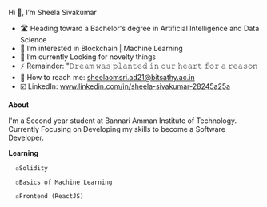 Hi 👋,  I’m Sheela Sivakumar


- 🛣️ Heading toward a Bachelor's degree in Artificial Intelligence and Data Science 
- 👀 I’m interested in Blockchain | Machine Learning
- 🌱 I’m currently Looking for novelty things
- ⚡ Remainder: "𝙳𝚛𝚎𝚊𝚖 𝚠𝚊𝚜 𝚙𝚕𝚊𝚗𝚝𝚎𝚍 𝚒𝚗 𝚘𝚞𝚛 𝚑𝚎𝚊𝚛𝚝 𝚏𝚘𝚛 𝚊 𝚛𝚎𝚊𝚜𝚘𝚗
- 📧 How to reach me: sheelaomsri.ad21@bitsathy.ac.in
- ☑️ LinkedIn: www.linkedin.com/in/sheela-sivakumar-28245a25a

𝐀𝐛𝐨𝐮𝐭 

   I'm a Second year student at Bannari Amman Institute of Technology. Currently Focusing on Developing my skills to become a Software Developer.

𝐋𝐞𝐚𝐫𝐧𝐢𝐧𝐠
   
      ◽Solidity
   
      ◽Basics of Machine Learning
   
      ◽Frontend (ReactJS)

<!---
sheelasivakumar/sheelasivakumar is a ✨ special ✨ repository because its `README.md` (this file) appears on your GitHub profile.
You can click the Preview link to take a look at your changes.
--->
